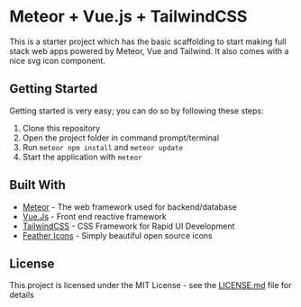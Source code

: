 # Meteor + Vue.js + TailwindCSS

This is a starter project which has the basic scaffolding to start making full stack web apps powered by Meteor, Vue and Tailwind. It also comes with a nice svg icon component.

## Getting Started

Getting started is very easy; you can do so by following these steps:

1. Clone this repository
2. Open the project folder in command prompt/terminal
3. Run `meteor npm install` and `meteor update`
4. Start the application with `meteor`


## Built With

* [Meteor](https://www.meteor.com/) - The web framework used for backend/database
* [Vue.Js](https://vuejs.org/) - Front end reactive framework
* [TailwindCSS](https://tailwindcss.com/) - CSS Framework for Rapid UI Development
* [Feather Icons](https://feathericons.com/) - Simply beautiful open source icons

## License

This project is licensed under the MIT License - see the [LICENSE.md](LICENSE.md) file for details
